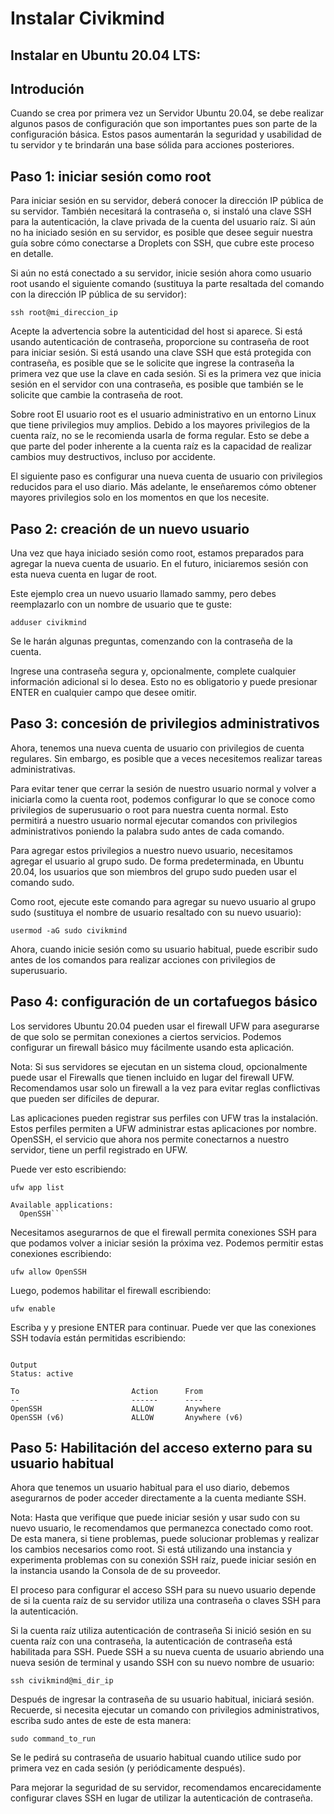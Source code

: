 # Instalar Civikmind


## Instalar en Ubuntu 20.04 LTS:

## Introdución

Cuando se crea por primera vez un Servidor Ubuntu 20.04, se debe realizar algunos pasos de configuración que son importantes pues son parte de la configuración básica. Estos pasos aumentarán la seguridad y usabilidad de tu servidor y te brindarán una base sólida para acciones posteriores.

## Paso 1: iniciar sesión como root

Para iniciar sesión en su servidor, deberá conocer la dirección IP pública de su servidor. También necesitará la contraseña o, si instaló una clave SSH para la autenticación, la clave privada de la cuenta del usuario raíz. Si aún no ha iniciado sesión en su servidor, es posible que desee seguir nuestra guía sobre cómo conectarse a Droplets con SSH, que cubre este proceso en detalle.

Si aún no está conectado a su servidor, inicie sesión ahora como usuario root usando el siguiente comando (sustituya la parte resaltada del comando con la dirección IP pública de su servidor):

```ssh root@mi_direccion_ip```
 
Acepte la advertencia sobre la autenticidad del host si aparece. Si está usando autenticación de contraseña, proporcione su contraseña de root para iniciar sesión. Si está usando una clave SSH que está protegida con contraseña, es posible que se le solicite que ingrese la contraseña la primera vez que use la clave en cada sesión. Si es la primera vez que inicia sesión en el servidor con una contraseña, es posible que también se le solicite que cambie la contraseña de root.

Sobre root
El usuario root es el usuario administrativo en un entorno Linux que tiene privilegios muy amplios. Debido a los mayores privilegios de la cuenta raíz, no se le recomienda usarla de forma regular. Esto se debe a que parte del poder inherente a la cuenta raíz es la capacidad de realizar cambios muy destructivos, incluso por accidente.

El siguiente paso es configurar una nueva cuenta de usuario con privilegios reducidos para el uso diario. Más adelante, le enseñaremos cómo obtener mayores privilegios solo en los momentos en que los necesite.


## Paso 2: creación de un nuevo usuario
Una vez que haya iniciado sesión como root, estamos preparados para agregar la nueva cuenta de usuario. En el futuro, iniciaremos sesión con esta nueva cuenta en lugar de root.

Este ejemplo crea un nuevo usuario llamado sammy, pero debes reemplazarlo con un nombre de usuario que te guste:

```adduser civikmind```
 
Se le harán algunas preguntas, comenzando con la contraseña de la cuenta.

Ingrese una contraseña segura y, opcionalmente, complete cualquier información adicional si lo desea. Esto no es obligatorio y puede presionar ENTER en cualquier campo que desee omitir.


## Paso 3: concesión de privilegios administrativos
Ahora, tenemos una nueva cuenta de usuario con privilegios de cuenta regulares. Sin embargo, es posible que a veces necesitemos realizar tareas administrativas.

Para evitar tener que cerrar la sesión de nuestro usuario normal y volver a iniciarla como la cuenta root, podemos configurar lo que se conoce como privilegios de superusuario o root para nuestra cuenta normal. Esto permitirá a nuestro usuario normal ejecutar comandos con privilegios administrativos poniendo la palabra sudo antes de cada comando.

Para agregar estos privilegios a nuestro nuevo usuario, necesitamos agregar el usuario al grupo sudo. De forma predeterminada, en Ubuntu 20.04, los usuarios que son miembros del grupo sudo pueden usar el comando sudo.

Como root, ejecute este comando para agregar su nuevo usuario al grupo sudo (sustituya el nombre de usuario resaltado con su nuevo usuario):

```usermod -aG sudo civikmind```
 
Ahora, cuando inicie sesión como su usuario habitual, puede escribir sudo antes de los comandos para realizar acciones con privilegios de superusuario.

## Paso 4: configuración de un cortafuegos básico
Los servidores Ubuntu 20.04 pueden usar el firewall UFW para asegurarse de que solo se permitan conexiones a ciertos servicios. Podemos configurar un firewall básico muy fácilmente usando esta aplicación.

Nota: Si sus servidores se ejecutan en un sistema cloud, opcionalmente puede usar el Firewalls que tienen incluido en lugar del firewall UFW. Recomendamos usar solo un firewall a la vez para evitar reglas conflictivas que pueden ser difíciles de depurar.

Las aplicaciones pueden registrar sus perfiles con UFW tras la instalación. Estos perfiles permiten a UFW administrar estas aplicaciones por nombre. OpenSSH, el servicio que ahora nos permite conectarnos a nuestro servidor, tiene un perfil registrado en UFW.

Puede ver esto escribiendo:

```ufw app list```
 
```Output
Available applications:
  OpenSSH```
```

Necesitamos asegurarnos de que el firewall permita conexiones SSH para que podamos volver a iniciar sesión la próxima vez. Podemos permitir estas conexiones escribiendo:

```ufw allow OpenSSH```
 
Luego, podemos habilitar el firewall escribiendo:

```ufw enable```
 
Escriba y y presione ENTER para continuar. Puede ver que las conexiones SSH todavía están permitidas escribiendo:

```ufw status

Output
Status: active

To                         Action      From
--                         ------      ----
OpenSSH                    ALLOW       Anywhere
OpenSSH (v6)               ALLOW       Anywhere (v6)
```

## Paso 5: Habilitación del acceso externo para su usuario habitual
Ahora que tenemos un usuario habitual para el uso diario, debemos asegurarnos de poder acceder directamente a la cuenta mediante SSH.

Nota: Hasta que verifique que puede iniciar sesión y usar sudo con su nuevo usuario, le recomendamos que permanezca conectado como root. De esta manera, si tiene problemas, puede solucionar problemas y realizar los cambios necesarios como root. Si está utilizando una instancia y experimenta problemas con su conexión SSH raíz, puede iniciar sesión en la instancia usando la Consola de de su proveedor.

El proceso para configurar el acceso SSH para su nuevo usuario depende de si la cuenta raíz de su servidor utiliza una contraseña o claves SSH para la autenticación.

Si la cuenta raíz utiliza autenticación de contraseña
Si inició sesión en su cuenta raíz con una contraseña, la autenticación de contraseña está habilitada para SSH. Puede SSH a su nueva cuenta de usuario abriendo una nueva sesión de terminal y usando SSH con su nuevo nombre de usuario:

```ssh civikmind@mi_dir_ip```
 
Después de ingresar la contraseña de su usuario habitual, iniciará sesión. Recuerde, si necesita ejecutar un comando con privilegios administrativos, escriba sudo antes de este de esta manera:

```sudo command_to_run```
 
Se le pedirá su contraseña de usuario habitual cuando utilice sudo por primera vez en cada sesión (y periódicamente después).

Para mejorar la seguridad de su servidor, recomendamos encarecidamente configurar claves SSH en lugar de utilizar la autenticación de contraseña.
